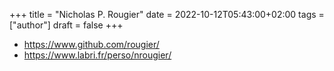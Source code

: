 +++
title = "Nicholas P. Rougier"
date = 2022-10-12T05:43:00+02:00
tags = ["author"]
draft = false
+++

-   <https://www.github.com/rougier/>
-   <https://www.labri.fr/perso/nrougier/>
